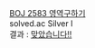 [BOJ 2583 영역구하기](https://www.acmicpc.net/problem/2583)  
solved.ac Silver I  
결과 : [맞았습니다!!](http://boj.kr/87fb6215eca442afb6fef391812b1501)